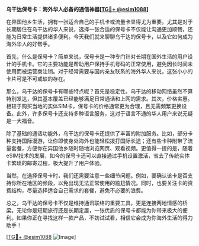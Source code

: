 **乌干达保号卡：海外华人必备的通信神器[[TG💪+ @esim1088](https://t.me/s/esim1088)]**

在异国他乡生活，拥有一张适合自己的手机卡或流量卡显得尤为重要。尤其是对于长期居住在乌干达的华人来说，选择一张合适的保号卡不仅能让沟通更加顺畅，还能为日常生活提供诸多便利。今天我们就来聊聊乌干达的保号卡，以及它如何成为海外华人的好帮手。

首先，什么是保号卡？简单来说，保号卡是一种专门针对长期在国外生活的用户设计的手机卡。它的主要功能是帮助用户保持手机号码的正常使用，避免因长时间未使用而被运营商注销。对于经常需要与国内亲友联系的海外华人来说，这张小小的卡片可是不可或缺的存在。

那么，乌干达的保号卡有哪些特点呢？首先是稳定性。乌干达的移动网络虽然不算特别发达，但其基本覆盖已经能够满足日常通话和上网的需求。其次，价格实惠。相较于购买当地的实体SIM卡，保号卡的价格通常更为合理，且无需频繁更换设备。此外，许多保号卡还支持多种语言服务，这对于语言不通的华人用户来说无疑是一大福音。

除了基础的通话功能外，乌干达的保号卡还提供了丰富的附加服务。比如，部分卡种支持国际漫游，让你即使身处海外也能轻松拨打国际长途；还有些卡种附带了流量套餐，方便你在异国他乡随时随地浏览网页、观看视频。更值得一提的是，随着eSIM技术的发展，如今的保号卡还可以直接通过手机设置激活，省去了传统实体卡繁琐的邮寄过程，极大提升了用户体验。

当然，在选择保号卡时，我们还需要注意一些细节问题。例如，要确认该卡是否支持你所在地区的频段，以免出现无法正常使用的尴尬情况。同时，也要关注卡的资费结构，尽量选择适合自己需求的套餐，避免不必要的浪费。

总之，乌干达的保号卡不仅是维持通讯联络的重要工具，更是连接两地情感的桥梁。无论你是短期旅行还是长期定居，一张优质的保号卡都能为你带来极大的便利。如果你正在寻找这样一款产品，不妨试试看，相信它会成为你海外生活的得力助手！

[[TG💪+ @esim1088](https://t.me/s/esim1088) ![Image](https://i.postimg.cc/4NQfJmqS/Snipaste-2025-05-13-00-14-12.png)]